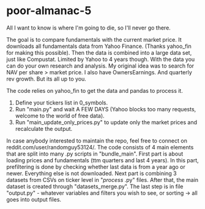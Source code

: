 # poor-almanac-5

All I want to know is where I'm going to die, so I'll never go there.

The goal is to compare fundamentals with the current market price. 
It downloads all fundamentals data from Yahoo Finance. (Thanks yahoo_fin for making this possible).
Then the data is combined into a large data set, just like Compustat. Limited by Yahoo to 4 years though.
With the data you can do your own research and analysis. 
My original idea was to search for NAV per share > market price. I also have OwnersEarnings. And quarterly rev growth. 
But its all up to you. 

The code relies on yahoo_fin to get the data and pandas to process it.
1. Define your tickers list in 0_symbols.
2. Run "main.py" and wait A FEW DAYS (Yahoo blocks too many requests, welcome to the world of free data).
3. Run "main_update_only_prices.py" to update only the market prices and recalculate the output.

In case anybody interested to maintain the repo, feel free to connect on reddit.com/user/randomguy53124/.
The code consists of 4 main elements that are split into many .py scripts in "bundle_main".
First part is about loading prices and fundamentals (ttm quarters and last 4 years).
In this part, prefiltering is done by checking whether last data is from a year ago or newer. Everything else is not downloaded.
Next part is combining 3 datasets from CSVs on ticker level in "*process* .py" files.
After that, the main dataset is created through "datasets_merge.py".
The last step is in file "output.py" - whatever variables and filters you wish to see, or sorting -> all goes into output files.
